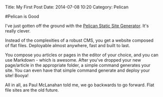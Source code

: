 Title: My First Post
Date: 2014-07-08 10:20
Category: Pelican

#Pelican is Good

I've just gotten off the ground with the [Pelican Static Site Generator]("http://blog.getpelican.com/").  It's really clever.

Instead of the complexities of a robust CMS, you get a website composed of flat files.  Deployable almost anywhere, fast and built to last.  

You compose you articles or pages in the editor of your choice, and you can use Markdown - which is awesome.  After you've dropped your new page/article in the appropriate folder, a simple command generates your site.  You can even have that simple command generate and deploy your site!  Booya!

All in all, as Paul McLanahan told me, we go backwards to go forward.  Flat file sites are the old future. 